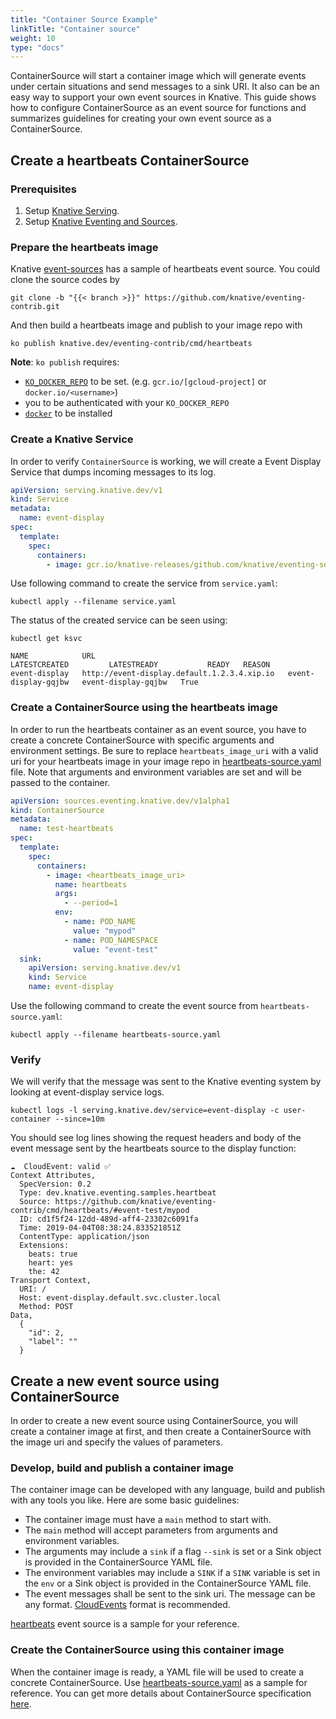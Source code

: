 ```yaml
---
title: "Container Source Example"
linkTitle: "Container source"
weight: 10
type: "docs"
---
```


ContainerSource will start a container image which will generate events under
certain situations and send messages to a sink URI. It also can be an easy way
to support your own event sources in Knative. This guide shows how to configure
ContainerSource as an event source for functions and summarizes guidelines for
creating your own event source as a ContainerSource.

## Create a heartbeats ContainerSource

### Prerequisites

1. Setup [Knative Serving](../../../serving).
1. Setup [Knative Eventing and Sources](../../../eventing).

### Prepare the heartbeats image

Knative [event-sources](https://github.com/knative/eventing-contrib) has a
sample of heartbeats event source. You could clone the source codes by

```
git clone -b "{{< branch >}}" https://github.com/knative/eventing-contrib.git
```

And then build a heartbeats image and publish to your image repo with

```
ko publish knative.dev/eventing-contrib/cmd/heartbeats
```

**Note**: `ko publish` requires:

- [`KO_DOCKER_REPO`](https://github.com/knative/serving/blob/master/DEVELOPMENT.md#environment-setup)
  to be set. (e.g. `gcr.io/[gcloud-project]` or `docker.io/<username>`)
- you to be authenticated with your `KO_DOCKER_REPO`
- [`docker`](https://docs.docker.com/install/) to be installed

### Create a Knative Service

In order to verify `ContainerSource` is working, we will create a Event Display
Service that dumps incoming messages to its log.

```yaml
apiVersion: serving.knative.dev/v1
kind: Service
metadata:
  name: event-display
spec:
  template:
    spec:
      containers:
        - image: gcr.io/knative-releases/github.com/knative/eventing-sources/cmd/event_display
```

Use following command to create the service from `service.yaml`:

```shell
kubectl apply --filename service.yaml
```

The status of the created service can be seen using:

```shell
kubectl get ksvc

NAME            URL                                           LATESTCREATED         LATESTREADY           READY   REASON
event-display   http://event-display.default.1.2.3.4.xip.io   event-display-gqjbw   event-display-gqjbw   True
```

### Create a ContainerSource using the heartbeats image

In order to run the heartbeats container as an event source, you have to create
a concrete ContainerSource with specific arguments and environment settings. Be
sure to replace `heartbeats_image_uri` with a valid uri for your heartbeats
image in your image repo in [heartbeats-source.yaml](./heartbeats-source.yaml)
file. Note that arguments and environment variables are set and will be passed
to the container.

```yaml
apiVersion: sources.eventing.knative.dev/v1alpha1
kind: ContainerSource
metadata:
  name: test-heartbeats
spec:
  template:
    spec:
      containers:
        - image: <heartbeats_image_uri>
          name: heartbeats
          args:
            - --period=1
          env:
            - name: POD_NAME
              value: "mypod"
            - name: POD_NAMESPACE
              value: "event-test"
  sink:
    apiVersion: serving.knative.dev/v1
    kind: Service
    name: event-display
```

Use the following command to create the event source from
`heartbeats-source.yaml`:

```shell
kubectl apply --filename heartbeats-source.yaml
```

### Verify

We will verify that the message was sent to the Knative eventing system by
looking at event-display service logs.

```shell
kubectl logs -l serving.knative.dev/service=event-display -c user-container --since=10m
```

You should see log lines showing the request headers and body of the event
message sent by the heartbeats source to the display function:

```
☁️  CloudEvent: valid ✅
Context Attributes,
  SpecVersion: 0.2
  Type: dev.knative.eventing.samples.heartbeat
  Source: https://github.com/knative/eventing-contrib/cmd/heartbeats/#event-test/mypod
  ID: cd1f5f24-12dd-489d-aff4-23302c6091fa
  Time: 2019-04-04T08:38:24.833521851Z
  ContentType: application/json
  Extensions:
    beats: true
    heart: yes
    the: 42
Transport Context,
  URI: /
  Host: event-display.default.svc.cluster.local
  Method: POST
Data,
  {
    "id": 2,
    "label": ""
  }
```

## Create a new event source using ContainerSource

In order to create a new event source using ContainerSource, you will create a
container image at first, and then create a ContainerSource with the image uri
and specify the values of parameters.

### Develop, build and publish a container image

The container image can be developed with any language, build and publish with
any tools you like. Here are some basic guidelines:

- The container image must have a `main` method to start with.
- The `main` method will accept parameters from arguments and environment
  variables.
- The arguments may include a `sink` if a flag `--sink` is set or a Sink object
  is provided in the ContainerSource YAML file.
- The environment variables may include a `SINK` if a `SINK` variable is set in
  the `env` or a Sink object is provided in the ContainerSource YAML file.
- The event messages shall be sent to the sink uri. The message can be any
  format.
  [CloudEvents](https://github.com/cloudevents/spec/blob/master/spec.md#design-goals)
  format is recommended.

[heartbeats](https://github.com/knative/eventing-contrib/blob/master/cmd/heartbeats/main.go)
event source is a sample for your reference.

### Create the ContainerSource using this container image

When the container image is ready, a YAML file will be used to create a concrete
ContainerSource. Use [heartbeats-source.yaml](./heartbeats-source.yaml) as a
sample for reference. You can get more details about ContainerSource
specification
[here](https://github.com/knative/docs/tree/master/docs/eventing#containersource).
